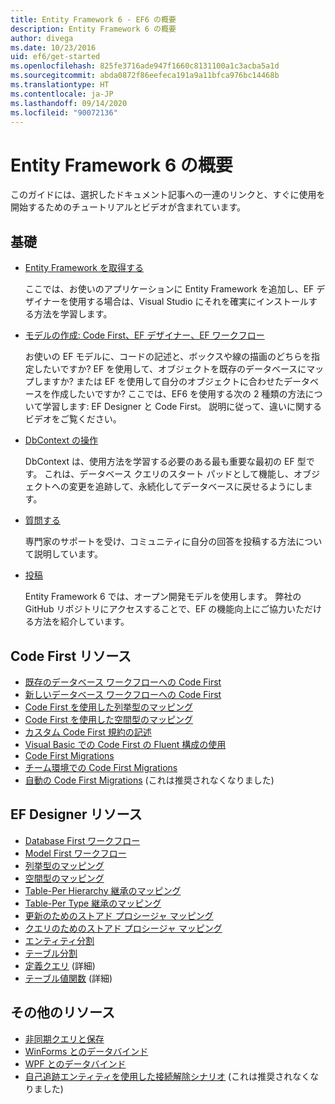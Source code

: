 ```yaml
---
title: Entity Framework 6 - EF6 の概要
description: Entity Framework 6 の概要
author: divega
ms.date: 10/23/2016
uid: ef6/get-started
ms.openlocfilehash: 825fe3716ade947f1660c8131100a1c3acba5a1d
ms.sourcegitcommit: abda0872f86eefeca191a9a11bfca976bc14468b
ms.translationtype: HT
ms.contentlocale: ja-JP
ms.lasthandoff: 09/14/2020
ms.locfileid: "90072136"
---
```

# <a name="get-started-with-entity-framework-6"></a>Entity Framework 6 の概要

このガイドには、選択したドキュメント記事への一連のリンクと、すぐに使用を開始するためのチュートリアルとビデオが含まれています。

## <a name="fundamentals"></a>基礎

* [Entity Framework を取得する](xref:ef6/fundamentals/install)

  ここでは、お使いのアプリケーションに Entity Framework を追加し、EF デザイナーを使用する場合は、Visual Studio にそれを確実にインストールする方法を学習します。

* [モデルの作成: Code First、EF デザイナー、EF ワークフロー](xref:ef6/modeling/index)

  お使いの EF モデルに、コードの記述と、ボックスや線の描画のどちらを指定したいですか?
EF を使用して、オブジェクトを既存のデータベースにマップしますか? または EF を使用して自分のオブジェクトに合わせたデータベースを作成したいですか?
ここでは、EF6 を使用する次の 2 種類の方法について学習します: EF Designer と Code First。
説明に従って、違いに関するビデオをご覧ください。

* [DbContext の操作](xref:ef6/fundamentals/working-with-dbcontext)

  DbContext は、使用方法を学習する必要のある最も重要な最初の EF 型です。 これは、データベース クエリのスタート パッドとして機能し、オブジェクトへの変更を追跡して、永続化してデータベースに戻せるようにします。

* [質問する](xref:ef6/resources/get-help)

  専門家のサポートを受け、コミュニティに自分の回答を投稿する方法について説明しています。

* [投稿](https://github.com/aspnet/EntityFramework6/)

  Entity Framework 6 では、オープン開発モデルを使用します。 弊社の GitHub リポジトリにアクセスすることで、EF の機能向上にご協力いただける方法を紹介しています。

## <a name="code-first-resources"></a>Code First リソース

  - [既存のデータベース ワークフローへの Code First](xref:ef6/modeling/code-first/workflows/existing-database)
  - [新しいデータベース ワークフローへの Code First](xref:ef6/modeling/code-first/workflows/new-database)
  - [Code First を使用した列挙型のマッピング](xref:ef6/modeling/code-first/data-types/enums)
  - [Code First を使用した空間型のマッピング](xref:ef6/modeling/code-first/data-types/spatial)
  - [カスタム Code First 規約の記述](xref:ef6/modeling/code-first/conventions/custom)
  - [Visual Basic での Code First の Fluent 構成の使用](xref:ef6/modeling/code-first/fluent/vb)
  - [Code First Migrations](xref:ef6/modeling/code-first/migrations/index)
  - [チーム環境での Code First Migrations](xref:ef6/modeling/code-first/migrations/teams)
  - [自動の Code First Migrations](xref:ef6/modeling/code-first/migrations/automatic) (これは推奨されなくなりました)

## <a name="ef-designer-resources"></a>EF Designer リソース
  - [Database First ワークフロー](xref:ef6/modeling/designer/workflows/database-first)
  - [Model First ワークフロー](xref:ef6/modeling/designer/workflows/model-first)
  - [列挙型のマッピング](xref:ef6/modeling/designer/data-types/enums)
  - [空間型のマッピング](xref:ef6/modeling/designer/data-types/spatial)
  - [Table-Per Hierarchy 継承のマッピング](xref:ef6/modeling/designer/inheritance/tph)
  - [Table-Per Type 継承のマッピング](xref:ef6/modeling/designer/inheritance/tpt)
  - [更新のためのストアド プロシージャ マッピング](xref:ef6/modeling/designer/stored-procedures/cud)
  - [クエリのためのストアド プロシージャ マッピング](xref:ef6/modeling/designer/stored-procedures/query)
  - [エンティティ分割](xref:ef6/modeling/designer/entity-splitting)
  - [テーブル分割](xref:ef6/modeling/designer/table-splitting)
  - [定義クエリ](xref:ef6/modeling/designer/advanced/defining-query) (詳細)
  - [テーブル値関数](xref:ef6/modeling/designer/advanced/tvfs) (詳細)

## <a name="other-resources"></a>その他のリソース
  - [非同期クエリと保存](xref:ef6/fundamentals/async)
  - [WinForms とのデータバインド](xref:ef6/fundamentals/databinding/winforms)
  - [WPF とのデータバインド](xref:ef6/fundamentals/databinding/wpf)
  - [自己追跡エンティティを使用した接続解除シナリオ](xref:ef6/fundamentals/disconnected-entities/self-tracking-entities/walkthrough) (これは推奨されなくなりました)
